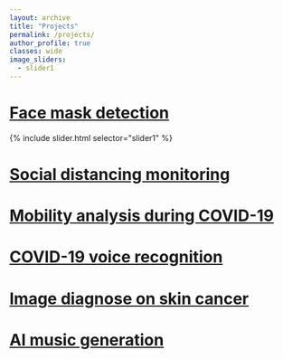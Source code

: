 ```yaml
---
layout: archive
title: "Projects"
permalink: /projects/
author_profile: true
classes: wide
image_sliders:
  - slider1
---
```



# [Face mask detection](projects/face-mask.md)

{% include slider.html selector="slider1" %}

# [Social distancing monitoring](projects/social-distancing.md)

# [Mobility analysis during COVID-19](projects/mobility.md)

# [COVID-19 voice recognition](projects/voice-rec.md)

# [Image diagnose on skin cancer](projects/skin-cancer.md)

# [AI music generation](projects/music.md)
